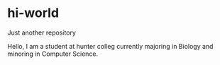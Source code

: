 # hi-world
Just another repository

Hello, I am a student at hunter colleg currently majoring in Biology and minoring in Computer Science.
